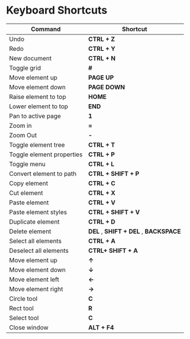 # Keyboard Shortcuts


| Command | Shortcut |
| --- | --- |
| Undo | **CTRL + Z** |
| Redo | **CTRL + Y** |
| New document | **CTRL + N** |
| Toggle grid | **#** |
| Move element up | **PAGE UP** |
| Move element down| **PAGE DOWN** |
| Raise element to top | **HOME** |
| Lower element to top | **END** |
| Pan to active page | **1** |
| Zoom in | **=** |
| Zoom Out | **-** |
| Toggle element tree | **CTRL + T** |
| Toggle element properties | **CTRL + P** |
| Toggle menu | **CTRL + L** |
| Convert element to path | **CTRL + SHIFT + P** |
| Copy element | **CTRL + C** |
| Cut element | **CTRL + X** |
| Paste element | **CTRL + V** |
| Paste element styles | **CTRL + SHIFT + V** |
| Duplicate element | **CTRL + D** |
| Delete element | **DEL** , **SHIFT + DEL** , **BACKSPACE** |
| Select all elements | **CTRL + A** |
| Deselect all elements | **CTRL+ SHIFT + A** |
| Move element up | **&uarr;** |
| Move element down | **&darr;** |
| Move element left | **&larr;** |
| Move element right | **&rarr;** |
| Circle tool | **C** |
| Rect tool | **R** |
| Select tool | **C** |
| Close window | **ALT + F4** |
